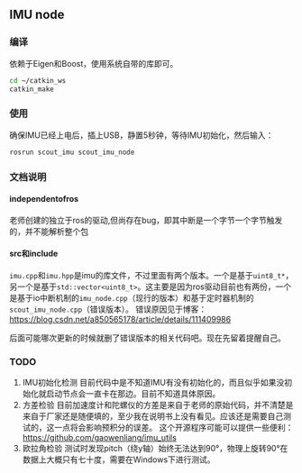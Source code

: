 ## IMU node
### 编译
依赖于Eigen和Boost，使用系统自带的库即可。
```bash
cd ~/catkin_ws
catkin_make
```
### 使用
确保IMU已经上电后，插上USB，静置5秒钟，等待IMU初始化，然后输入：
```bash
rosrun scout_imu scout_imu_node
```

### 文档说明
#### independentofros 

老师创建的独立于ros的驱动,但尚存在bug，即其中断是一个字节一个字节触发的，并不能解析整个包
#### src和include
`imu.cpp`和`imu.hpp`是imu的库文件，不过里面有两个版本。一个是基于`uint8_t*`，另一个是基于`std::vector<uint8_t>`。这主要是因为ros驱动目前也有两份，一个是基于io中断机制的`imu_node.cpp`（现行的版本）和基于定时器机制的`scout_imu_node.cpp`（错误版本）。
错误原因见于博客：https://blog.csdn.net/a850565178/article/details/111409986

后面可能哪次更新的时候就删了错误版本的相关代码吧。现在先留着提醒自己。

### TODO
1. IMU初始化检测
目前代码中是不知道IMU有没有初始化的，而且似乎如果没初始化就启动节点会一直卡在那边。目前不知道具体原因。
2. 方差检验
目前加速度计和陀螺仪的方差是来自于老师的原始代码，并不清楚是来自于厂家还是随便填的，至少我在说明书上没有看见。应该还是需要自己测试的，这一点将会影响预积分的误差。
这个开源程序可能可以提供一些便利：https://github.com/gaowenliang/imu_utils
3. 欧拉角检验
测试时发现pitch（绕y轴）始终无法达到90°，物理上旋转90°在数据上大概只有七十度，需要在Windows下进行测试。